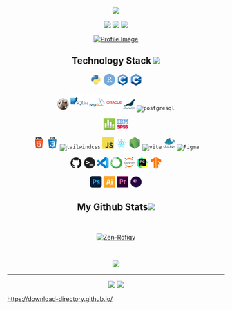 <!-- <img src= https://64.media.tumblr.com/728cf21657c5e41c4806f3667e735dc3/7bdb6c2b53dbcbea-f8/s1280x1920/5dd09ca5e7581bd497a70418c40f5a62bf18caa8.gifv /> -->
<p align="center">
<!-- <img src= https://media1.tenor.com/m/9XqfLB9F06QAAAAd/aquarium.gif /> -->
 <img src= https://inspgr.id/app/uploads/2023/05/pixel-art-kirokaze-12.gif /> 
<!-- <img src= https://64.media.tumblr.com/bd227c61d2487281119b65d8a0c272df/843918345f7cee94-02/s540x810/eeb64bcd68977cf36d9be601b6ef32e25813767c.gifv /> -->
<!-- <img src= https://64.media.tumblr.com/d0d6caef38f29f7648dab97fffe7441e/ff10144704cebbe7-76/s540x810/c08a751960dc820e31d6ea39e6dd8cfa87d57112.gifv /> -->
<!-- <img src= https://64.media.tumblr.com/a47e11f63f9edfdc56a5f7fbf8008e74/1a4b84a4e297dd61-09/s540x810/6fdeddeababf3068cb7a43cf12de43d9fcc136a0.gifv /> -->
 
</p>

<p align="center">
 
 <img src="https://badges.pufler.dev/visits/Zen-Rofiqy/Zen-Rofiqy"/> 
 <img src="https://badges.pufler.dev/repos/Zen-Rofiqy"/>
 <img src="https://badges.pufler.dev/commits/monthly/Zen-Rofiqy" />    

</p>

<p align="center">
  <a href="https://monkeytype.com/profile/F_Rofiqy">
    <img src="https://monkeytype-github-profile.deno.dev/profile/F_Rofiqy" alt="Profile Image" />
  </a>
</p>

<!-- ==================== TECH =====================-->
<h2 align="center">Technology Stack <img src="https://github.com/ritik307/ritik307/blob/main/images/laptop.gif" width="50"></h2>
<!-- Programming Languange -->
<p align="center">
 <code><img height="27" src="https://raw.githubusercontent.com/devicons/devicon/refs/heads/master/icons/python/python-original.svg" alt="python"></code>
 <code><img height="27" src="https://raw.githubusercontent.com/devicons/devicon/refs/heads/master/icons/rstudio/rstudio-original.svg" alt="r"></code>
 <code><img height="27" src="https://raw.githubusercontent.com/devicons/devicon/refs/heads/master/icons/c/c-original.svg" alt="c"></code>
 <code><img height="27" src="https://raw.githubusercontent.com/devicons/devicon/refs/heads/master/icons/cplusplus/cplusplus-original.svg" alt="c++"></code>
</p>

<!-- SQL -->
<p align="center">
 <code><img height="27" src="https://raw.githubusercontent.com/devicons/devicon/refs/heads/master/icons/dbeaver/dbeaver-original.svg" alt="dbeaver"></code>
 <code><img height="40" src="https://raw.githubusercontent.com/devicons/devicon/refs/heads/master/icons/sqlite/sqlite-original-wordmark.svg" alt="sqlite"></code>
 <code><img height="35" src="https://raw.githubusercontent.com/devicons/devicon/refs/heads/master/icons/mysql/mysql-original-wordmark.svg" alt="mysql"></code>
 <code><img height="35" src="https://github.com/devicons/devicon/blob/master/icons/oracle/oracle-original.svg" alt="oracle"></code>
 <code><img height="27" src="https://raw.githubusercontent.com/devicons/devicon/refs/heads/master/icons/mariadb/mariadb-original-wordmark.svg" alt="mariadb"></code>
 <code><img height="27" src="https://upload.wikimedia.org/wikipedia/commons/thumb/2/29/Postgresql_elephant.svg/1985px-Postgresql_elephant.svg.png" alt="postgresql"></code>
</p>

<!-- Stat -->
<p align="center">
 <code><img height="27" src="https://raw.githubusercontent.com/devicons/devicon/refs/heads/master/icons/minitab/minitab-original.svg" alt="minitab"></code>
 <code><img height="27" src="https://raw.githubusercontent.com/devicons/devicon/refs/heads/master/icons/spss/spss-original.svg" alt="spss"></code>
</p>

<!-- Web/Apps -->
<p align="center">
 <code><img height="27" src="https://raw.githubusercontent.com/devicons/devicon/master/icons/html5/html5-original-wordmark.svg" alt="html5"></code>
 <code><img height="27" src="https://raw.githubusercontent.com/devicons/devicon/master/icons/css3/css3-original-wordmark.svg" alt="css3"></code>
 <code><img height="27" src="https://www.vectorlogo.zone/logos/tailwindcss/tailwindcss-icon.svg" alt="tailwindcss"></code>
 <code><img height="27" src="https://raw.githubusercontent.com/github/explore/80688e429a7d4ef2fca1e82350fe8e3517d3494d/topics/javascript/javascript.png" alt="javascript"></code>
 <code><img height="27" src="https://raw.githubusercontent.com/github/explore/80688e429a7d4ef2fca1e82350fe8e3517d3494d/topics/react/react.png" alt="react"></code>
 <code><img height="27" src="https://raw.githubusercontent.com/github/explore/80688e429a7d4ef2fca1e82350fe8e3517d3494d/topics/nodejs/nodejs.png" alt="nodejs"></code>
 <code><img height="27" src="https://vitejs.dev/logo-with-shadow.png" alt="vite"></code>
 <code><img height="27" src="https://raw.githubusercontent.com/devicons/devicon/master/icons/docker/docker-original-wordmark.svg" alt="docker"></code>
 <code><img height="27" src="https://upload.wikimedia.org/wikipedia/commons/thumb/3/33/Figma-logo.svg/1200px-Figma-logo.svg.png" alt="Figma"></code>
</p>

<!-- Tools -->
<p align="center">
 <code><img height="27" src="https://raw.githubusercontent.com/devicons/devicon/refs/heads/master/icons/github/github-original.svg" alt="github"></code>
 <code><img height="27" src="https://raw.githubusercontent.com/github/explore/80688e429a7d4ef2fca1e82350fe8e3517d3494d/topics/terminal/terminal.png" alt="terminal"></code>
 <code><img height="27" src="https://raw.githubusercontent.com/devicons/devicon/refs/heads/master/icons/vscode/vscode-original.svg" alt="vscode"></code>
 <code><img height="27" src="https://raw.githubusercontent.com/devicons/devicon/refs/heads/master/icons/anaconda/anaconda-original.svg" alt="anaconda"></code>
 <code><img height="27" src="https://raw.githubusercontent.com/devicons/devicon/refs/heads/master/icons/jupyter/jupyter-original-wordmark.svg" alt="jupyter"></code>
 <code><img height="27" src="https://raw.githubusercontent.com/devicons/devicon/refs/heads/master/icons/pycharm/pycharm-original.svg" alt="pycharm"></code>
 <code><img height="27" src="https://raw.githubusercontent.com/devicons/devicon/refs/heads/master/icons/tensorflow/tensorflow-original.svg" alt="tensorflow"></code>
</p>

<!-- Editing -->
<p align="center">
 <code><img height="27" src="https://raw.githubusercontent.com/devicons/devicon/refs/heads/master/icons/photoshop/photoshop-original.svg" alt="photoshop"></code>
 <code><img height="27" src="https://raw.githubusercontent.com/devicons/devicon/refs/heads/master/icons/illustrator/illustrator-plain.svg" alt="illustrator"></code>
 <code><img height="27" src="https://raw.githubusercontent.com/devicons/devicon/refs/heads/master/icons/premierepro/premierepro-original.svg" alt="premiere-pro"></code>
 <code><img height="27" src="https://raw.githubusercontent.com/devicons/devicon/refs/heads/master/icons/aftereffects/aftereffects-original.svg" alt="after-effect"></code>
</p>


<h2 align="center">
  My Github Stats<img src="https://media.giphy.com/media/VgCDAzcKvsR6OM0uWg/giphy.gif" width="50">
</h2>
 
<br>

<p align="center"> <a href="https://github.com/ryo-ma/github-profile-trophy"><img src="https://github-profile-trophy.vercel.app/?username=Zen-Rofiqy&theme=radical" alt="Zen-Rofiqy" /></a> </p>
<br>

<p align = "center">
 <img  src="https://github-readme-streak-stats.herokuapp.com/?user=Zen-Rofiqy&show_icons=true&locale=en&layout=compact&theme=radical&line_height=0" />
</p> 
<hr>

<p align = "center">
  <img height="170" src = "https://github-readme-stats.vercel.app/api?username=Zen-Rofiqy&show_icons=true&theme=radical&line_height=27">
  <img src = "https://github-readme-stats.vercel.app/api/top-langs/?username=Zen-Rofiqy&hide=html,css,java,shaderlab,kotlin,hlsl&theme=radical&show_icons=true&locale=en&layout=compact">
</p>

https://download-directory.github.io/

<!--
**Zen-Rofiqy/Zen-Rofiqy** is a ✨ _special_ ✨ repository because its `README.md` (this file) appears on your GitHub profile.

Here are some ideas to get you started:

- 🔭 I’m currently working on ...
- 🌱 I’m currently learning ...
- 👯 I’m looking to collaborate on ...
- 🤔 I’m looking for help with ...
- 💬 Ask me about ...
- 📫 How to reach me: ...
- 😄 Pronouns: ...
- ⚡ Fun fact: ...
-->
